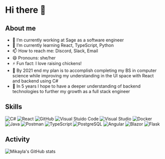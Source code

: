 # Hi there 👋

## About me

- 🔭 I’m currently working at Sage as a software engineer
- 🌱 I’m currently learning React, TypeScript, Python
- 📫 How to reach me: Discord, Slack, Email
- 😄 Pronouns: she/her
- ⚡ Fun fact: I love raising chickens!
- 🤔 By 2021 end my plan is to accomplish completing my BS in computer science while improving my understanding in the UI space with React and backend using C#
- 🧭 In 5 years I hope to have a deeper understanding of backend technologies to further my growth as a full stack engineer

## Skills
![C#](https://img.shields.io/badge/C%23-239120?logo=csharp&logoColor=white)
![React](https://img.shields.io/badge/React-61DAFB?logo=react&logoColor=white)
![GitHub](https://img.shields.io/badge/GitHub-black?logo=github&logoColor=white)
![Visual Stuido Code](https://img.shields.io/badge/Visual%20Studio%20Code-blue?logo=Visual%20Studio%20Code&logoColor=white)
![Visual Studio](https://img.shields.io/badge/Visual%20Studio-5C2D91?logo=Visual%20Studio&logoColor=white)
![Docker](https://img.shields.io/badge/Docker-2496ED?logo=Docker&logoColor=white)
![Java](https://img.shields.io/badge/Java-007396?logo=Java&logoColor=white)
![Postman](https://img.shields.io/badge/Postman-FF6C37?logo=Postman&logoColor=white)
![TypeScript](https://img.shields.io/badge/TypeScript-3178C6?logo=TypeScript&logoColor=white)
![PostgreSQL](https://img.shields.io/badge/PostgreSQL-4169E1?logo=PostgreSQL&logoColor=white)
![Angular](https://img.shields.io/badge/Angular-DD0031?logo=Angular&logoColor=white)
![Blazor](https://img.shields.io/badge/Blazor-5C2D91?logo=Blazor&logoColor=white)
![Flask](https://img.shields.io/badge/Flask-FFFFFF?logo=Flask&logoColor=black)

## Activity
![Mikayla's GitHub stats](https://github-readme-stats.vercel.app/api?username=mikaylamcgraw&show_icons=true&theme=radical)
